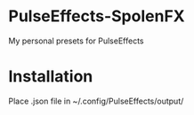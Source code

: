 # PulseEffects-SpolenFX
My personal presets for PulseEffects

# Installation
Place .json file in ~/.config/PulseEffects/output/
